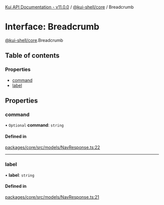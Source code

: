 [Kui API Documentation - v11.0.0](../README.md) / [@kui-shell/core](../modules/kui_shell_core.md) / Breadcrumb

# Interface: Breadcrumb

[@kui-shell/core](../modules/kui_shell_core.md).Breadcrumb

## Table of contents

### Properties

- [command](kui_shell_core.Breadcrumb.md#command)
- [label](kui_shell_core.Breadcrumb.md#label)

## Properties

### command

• `Optional` **command**: `string`

#### Defined in

[packages/core/src/models/NavResponse.ts:22](https://github.com/kubernetes-sigs/kui/blob/kui/packages/core/src/models/NavResponse.ts#L22)

---

### label

• **label**: `string`

#### Defined in

[packages/core/src/models/NavResponse.ts:21](https://github.com/kubernetes-sigs/kui/blob/kui/packages/core/src/models/NavResponse.ts#L21)
